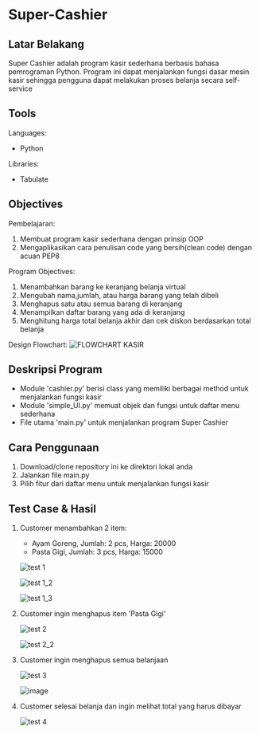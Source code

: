 # Super-Cashier

## Latar Belakang
Super Cashier adalah program kasir sederhana berbasis bahasa pemrograman Python. 
Program ini dapat menjalankan fungsi dasar mesin kasir sehingga pengguna dapat melakukan proses belanja secara self-service

## Tools
Languages: 
- Python

Libraries:
- Tabulate

## Objectives
Pembelajaran:
1. Membuat program kasir sederhana dengan prinsip OOP
2. Mengaplikasikan cara penulisan code yang bersih(clean code) dengan acuan PEP8

Program Objectives:
1. Menambahkan barang ke keranjang belanja virtual
2. Mengubah nama,jumlah, atau harga barang yang telah dibeli
3. Menghapus satu atau semua barang di keranjang
4. Menampilkan daftar barang yang ada di keranjang
5. Menghitung harga total belanja akhir dan cek diskon berdasarkan total belanja 

Design Flowchart:
![FLOWCHART KASIR](https://user-images.githubusercontent.com/122888994/216393664-b1f16225-5159-4ebc-8bd5-111999efde07.png)



## Deskripsi Program
- Module 'cashier.py' berisi class yang memiliki berbagai method untuk menjalankan fungsi kasir
- Module 'simple_UI.py' memuat objek dan fungsi untuk daftar menu sederhana
- File utama 'main.py' untuk menjalankan program Super Cashier

## Cara Penggunaan
1. Download/clone repository ini ke direktori lokal anda
2. Jalankan file main.py
3. Pilih fitur dari daftar menu untuk menjalankan fungsi kasir

## Test Case & Hasil
1.  Customer menambahkan 2 item:
    - Ayam Goreng, Jumlah: 2 pcs, Harga: 20000
    - Pasta Gigi, Jumlah: 3 pcs, Harga: 15000
    
    ![test 1](https://user-images.githubusercontent.com/122888994/215345285-8edab589-e941-450f-a08e-96df3427eb72.png)
    
    ![test 1_2](https://user-images.githubusercontent.com/122888994/215345346-f5e61516-93cb-407b-9d88-90b5011908c0.png)
    
    ![test 1_3](https://user-images.githubusercontent.com/122888994/215345540-93b45ee2-d279-43c5-8acc-86ceff434ba6.png)


2.  Customer ingin menghapus item 'Pasta Gigi'
  
    ![test 2](https://user-images.githubusercontent.com/122888994/215345712-83f1e6f5-3762-43ee-981d-f787a456b350.png)
    
    ![test 2_2](https://user-images.githubusercontent.com/122888994/215345719-6083ca56-8d87-4f19-9162-92585e063b09.png)

3.  Customer ingin menghapus semua belanjaan
 
    ![test 3](https://user-images.githubusercontent.com/122888994/215345400-571442c3-61ac-440d-bb17-5c0e323e50ba.png)
    
    ![image](https://user-images.githubusercontent.com/122888994/215345820-ba535a6f-fc89-4390-86e5-a642107f7dd0.png)

4.  Customer selesai belanja dan ingin melihat total yang harus dibayar

    ![test 4](https://user-images.githubusercontent.com/122888994/215345419-7b16db4c-aa54-497b-813a-4dc7045067e2.png)


